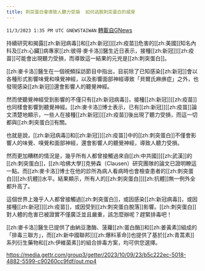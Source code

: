 ```yaml
---
title: 刺突蛋白會導致人聽力受損  如何逃脫刺突蛋白的威脅
---
```

`11/3/2023 1:35 PM UTC GNEWSTAIWAN` [轉載自GNews](https://gnews.org/articles/1917878)



持續研究和揭露[[zh:新冠病毒]]和[[zh:新冠]][[zh:疫苗]]危害的[[zh:美國]]知名內科及[[zh:心臟]]病專家[[zh:彼得·麥卡洛]]醫生近日表示，接種[[zh:新冠]][[zh:疫苗]]可能會出現聽力受損，而導致這一結果的元兇是[[zh:刺突蛋白]]。  

[[zh:麥卡洛]]醫生在一個視頻採訪節目中指出，目前除了已知感染[[zh:新冠]]會以各種形式影響味覺和嗅覺神經，以及影響面部神經導致「貝爾氏麻痹症」之外，也發現感染[[zh:新冠]]還會影響人的聽覺神經。

  

然而使聽覺神經受到影響的不僅只有[[zh:新冠病毒]]，接種[[zh:新冠]][[zh:疫苗]]也同樣會影響到聽覺神經。[[zh:麥卡洛]]博士表示，已有[[zh:新冠]][[zh:疫苗]]論文清楚地顯示，一些人在接種[[zh:新冠]][[zh:疫苗]]後出現了聽力受損，而這一切都與[[zh:刺突蛋白]]有關。

  

也就是說，[[zh:新冠病毒]]和[[zh:新冠]][[zh:疫苗]]中的[[zh:刺突蛋白]]不僅會影響人的味覺、嗅覺和面部神經，還會影響人的聽覺神經，導致人聽力受損。

  

然而更加糟糕的情況是，幾乎所有人都曾接觸過來自[[zh:中共國]][[zh:武漢]]的[[zh:刺突蛋白]]，[[zh:哈佛大學]]克勞森（Clausen）研究團隊的論文已證明瞭這一點。而[[zh:麥卡洛]]博士在他的診所為病人看病時也會檢查患者的[[zh:刺突蛋白]][[zh:抗體]]水平。結果顯示，所有人的[[zh:刺突蛋白]][[zh:抗體]]無一例外全都升高了。

  

這個世界上幾乎人人都曾接觸過[[zh:刺突蛋白]]，或因感染[[zh:新冠病毒]]，或因接種[[zh:新冠]][[zh:疫苗]]，或因受到[[zh:刺突蛋白脫落]]影響。[[zh:刺突蛋白]]對人體的危害已被證實不僅廣泛並且嚴重，該怎麼辦呢？趕緊排毒吧！

  

[[zh:麥卡洛]]醫生已提供了由納豆激酶、菠蘿[[zh:蛋白酶]]和[[zh:姜黃素]]組成的「排毒三聯方」，而[[zh:新中國聯邦]][[zh:爆料革命]]也提供了基於[[zh:青蒿素]]系列衍生藥物和[[zh:伊維菌素]]的組合排毒方案，均可供您選擇。


https://media.gettr.com/group3/getter/2023/10/09/23/b5c222ec-5018-4882-5599-c90260cc9fdf/out.mp4





